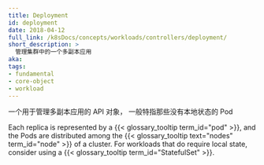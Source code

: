 ```yaml
---
title: Deployment
id: deployment
date: 2018-04-12
full_link: /k8sDocs/concepts/workloads/controllers/deployment/
short_description: >
  管理集群中的一个多副本应用
aka:
tags:
- fundamental
- core-object
- workload
---
```

 一个用于管理多副本应用的 API 对象， 一般特指那些没有本地状态的 Pod
<!--
---
title: Deployment
id: deployment
date: 2018-04-12
full_link: /docs/concepts/workloads/controllers/deployment/
short_description: >
  Manages a replicated application on your cluster.

aka:
tags:
- fundamental
- core-object
- workload
---
 An API object that manages a replicated application, typically by running Pods with no local state.
 -->
<!--more-->

Each replica is represented by a {{< glossary_tooltip term_id="pod" >}}, and the Pods are distributed among the
{{< glossary_tooltip text="nodes" term_id="node" >}} of a cluster.
For workloads that do require local state, consider using a {{< glossary_tooltip term_id="StatefulSet" >}}.
